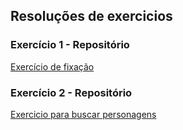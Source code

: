 ## Resoluções de exercicios 

### Exercício 1 - Repositório
<a href='https://github.com/KaylaneSilva/exercise-redux-thunk'>Exercício de fixação</a>

### Exercício 2 - Repositório
<a href='https://github.com/KaylaneSilva/exercise-game-of-thrones-characters'>Exercicio para buscar personagens</a>
